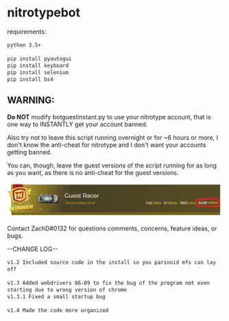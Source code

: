 # nitrotypebot

requirements:
```
python 3.5+

pip install pyautogui
pip install keyboard
pip install selenium
pip install bs4
```

## WARNING:

**Do NOT** modify botguestinstant.py to use your nitrotype account,
that is one way to INSTANTLY get your account banned.


Also try not to leave this script running overnight or for ~6 hours or
more, I don't know the anti-cheat for nitrotype and I don't want
your accounts getting banned.

You can, though, leave the guest versions of the script running for as long
as you want, as there is no anti-cheat for the guest versions.

![6,000 wpm](assets/nitrotype1.png)


Contact ZachD#0132 for questions comments, concerns, feature ideas, or bugs.

--CHANGE LOG--
```
v1.2 Included source code in the install so you parinoid mfs can lay off

v1.3 Added webdrivers 86-89 to fix the bug of the program not even starting due to wrong version of chrome
v1.3.1 Fixed a small startup bug

v1.4 Made the code more organized
```

